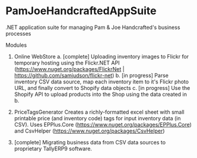 # PamJoeHandcraftedAppSuite
.NET application suite for managing Pam &amp; Joe Handcrafted's business processes

Modules

1. Online WebStore
  a. [complete] Uploading inventory images to Flickr for temporary hosting using the Flickr.NET API (https://www.nuget.org/packages/FlickrNet | https://github.com/samjudson/flickr-net)
  b. [in progress] Parse inventory CSV data source, map each inventory item to it's Flickr photo URL, and finally convert to Shopify data objects
  c. [in progress] Use the Shopify API to upload products into the Shop using the data created in b.

2. PriceTagsGenerator
  Creates a richly-formatted excel sheet with small printable price (and inventory code) tags for input inventory data (in CSV). Uses EPPlus.Core (https://www.nuget.org/packages/EPPlus.Core) and CsvHelper (https://www.nuget.org/packages/CsvHelper)

3. [complete] Migrating business data from CSV data sources to proprietary TallyERP9 software.
